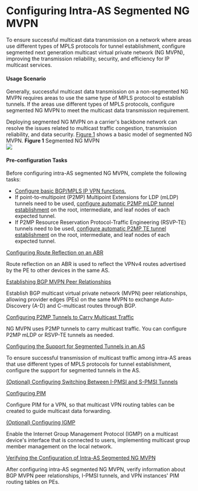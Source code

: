 Configuring Intra-AS Segmented NG MVPN
======================================

To ensure successful multicast data transmission on a network where areas use different types of MPLS protocols for tunnel establishment, configure segmented next generation multicast virtual private network (NG MVPN), improving the transmission reliability, security, and efficiency for IP multicast services.

#### Usage Scenario

Generally, successful multicast data transmission on a non-segmented NG MVPN requires areas to use the same type of MPLS protocol to establish tunnels. If the areas use different types of MPLS protocols, configure segmented NG MVPN to meet the multicast data transmission requirement.

Deploying segmented NG MVPN on a carrier's backbone network can resolve the issues related to multicast traffic congestion, transmission reliability, and data security. [Figure 1](#EN-US_TASK_0000001270433417__fig_dc_vrp_cfg_ngmvpn_009001) shows a basic model of segmented NG MVPN. **Figure 1** Segmented NG MVPN  
![](figure/en-us_image_0000001225513776.png)


#### Pre-configuration Tasks

Before configuring intra-AS segmented NG MVPN, complete the following tasks:

* [Configure basic BGP/MPLS IP VPN functions.](dc_vrp_mpls-l3vpn-v4_cfg_0154.html)
* If point-to-multipoint (P2MP) Multipoint Extensions for LDP (mLDP) tunnels need to be used, [configure automatic P2MP mLDP tunnel establishment](dc_vrp_ldp-p2p_cfg_0062.html) on the root, intermediate, and leaf nodes of each expected tunnel.
* If P2MP Resource Reservation Protocol-Traffic Engineering (RSVP-TE) tunnels need to be used, [configure automatic P2MP TE tunnel establishment](dc_vrp_te-p2p_cfg_0133.html) on the root, intermediate, and leaf nodes of each expected tunnel.


[Configuring Route Reflection on an ABR](../../../../software/nev8r10_vrpv8r16/user/vrp/dc_vrp_cfg_ngmvpn_0099.html)

Route reflection on an ABR is used to reflect the VPNv4 routes advertised by the PE to other devices in the same AS.

[Establishing BGP MVPN Peer Relationships](../../../../software/nev8r10_vrpv8r16/user/vrp/dc_vrp_cfg_ngmvpn_0091.html)

Establish BGP multicast virtual private network (MVPN) peer relationships, allowing provider edges (PEs) on the same MVPN to exchange Auto-Discovery (A-D) and C-multicast routes through BGP.

[Configuring P2MP Tunnels to Carry Multicast Traffic](../../../../software/nev8r10_vrpv8r16/user/vrp/dc_vrp_cfg_ngmvpn_0093.html)

NG MVPN uses P2MP tunnels to carry multicast traffic. You can configure P2MP mLDP or RSVP-TE tunnels as needed.

[Configuring the Support for Segmented Tunnels in an AS](../../../../software/nev8r10_vrpv8r16/user/vrp/dc_vrp_cfg_ngmvpn_0092.html)

To ensure successful transmission of multicast traffic among intra-AS areas that use different types of MPLS protocols for tunnel establishment, configure the support for segmented tunnels in the AS.

[(Optional) Configuring Switching Between I-PMSI and S-PMSI Tunnels](../../../../software/nev8r10_vrpv8r16/user/vrp/dc_vrp_cfg_ngmvpn_0021g.html)



[Configuring PIM](../../../../software/nev8r10_vrpv8r16/user/vrp/dc_vrp_cfg_ngmvpn_0095.html)

Configure PIM for a VPN, so that multicast VPN routing tables can be created to guide multicast data forwarding.

[(Optional) Configuring IGMP](../../../../software/nev8r10_vrpv8r16/user/vrp/dc_vrp_cfg_ngmvpn_0096.html)

Enable the Internet Group Management Protocol (IGMP) on a multicast device's interface that is connected to users, implementing multicast group member management on the local network.

[Verifying the Configuration of Intra-AS Segmented NG MVPN](../../../../software/nev8r10_vrpv8r16/user/vrp/dc_vrp_cfg_ngmvpn_0097.html)

After configuring intra-AS segmented NG MVPN, verify information about BGP MVPN peer relationships, I-PMSI tunnels, and VPN instances' PIM routing tables on PEs.